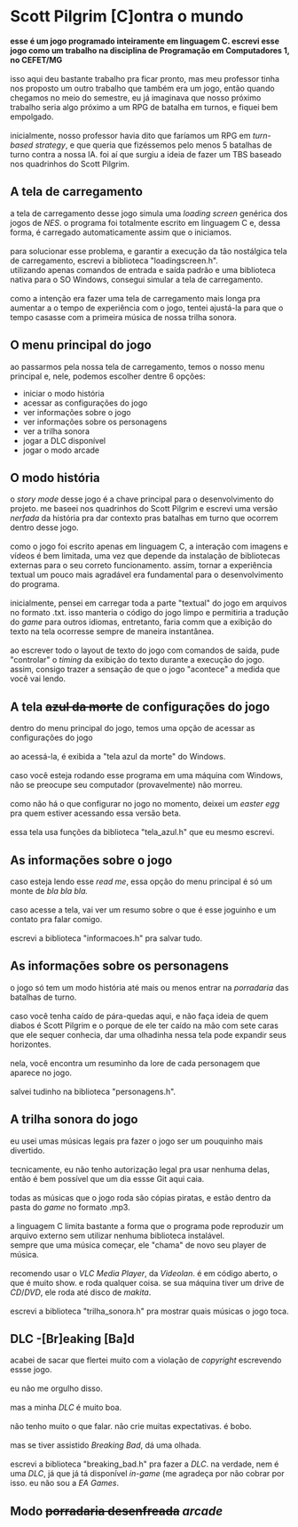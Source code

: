 # Scott Pilgrim [C]ontra o mundo
**esse é um jogo programado inteiramente em linguagem C. escrevi esse jogo como um trabalho na disciplina de Programação em Computadores 1, no CEFET/MG<br/>**
<br/>isso aqui deu bastante trabalho pra ficar pronto, mas meu professor tinha nos proposto um outro trabalho que também era um jogo, então quando chegamos no meio do semestre, eu já imaginava que nosso próximo trabalho seria algo próximo a um RPG de batalha em turnos, e fiquei bem empolgado.<br/>
<br/>inicialmente, nosso professor havia dito que faríamos um RPG em *turn-based strategy*, e que queria que fizéssemos pelo menos 5 batalhas de turno contra a nossa IA. foi aí que surgiu a ideia de fazer um TBS baseado nos quadrinhos do Scott Pilgrim.<br/>

## A tela de carregamento
a tela de carregamento desse jogo simula uma *loading screen* genérica dos jogos de *NES*. o programa foi totalmente escrito em linguagem C e, dessa forma, é carregado automaticamente assim que o iniciamos.<br/>
<br/>para solucionar esse problema, e garantir a execução da tão nostálgica tela de carregamento, escrevi a biblioteca "loadingscreen.h".<br/>
utilizando apenas comandos de entrada e saída padrão e uma biblioteca nativa para o SO Windows, consegui simular a tela de carregamento.<br/>
<br/>como a intenção era fazer uma tela de carregamento mais longa pra aumentar a o tempo de experiência com o jogo, tentei ajustá-la para que o tempo casasse com a primeira música de nossa trilha sonora.<br/>

## O menu principal do jogo
ao passarmos pela nossa tela de carregamento, temos o nosso menu principal e, nele, podemos escolher dentre 6 opções:<br/> 
- iniciar o modo história
- acessar as configurações do jogo
- ver informações sobre o jogo
- ver informações sobre os personagens
- ver a trilha sonora
- jogar a DLC disponível
- jogar o modo arcade

## O modo história
o *story mode* desse jogo é a chave principal para o desenvolvimento do projeto. me baseei nos quadrinhos do Scott Pilgrim e escrevi uma versão *nerfada* da história pra dar contexto pras batalhas em turno que ocorrem dentro desse jogo.<br/>
<br/>como o jogo foi escrito apenas em linguagem C, a interação com imagens e vídeos é bem limitada, uma vez que depende da instalação de bibliotecas externas para o seu correto funcionamento. assim, tornar a experiência textual um pouco mais agradável era fundamental para o desenvolvimento do programa.<br/>
<br/>inicialmente, pensei em carregar toda a parte "textual" do jogo em arquivos no formato .txt. isso manteria o código do jogo limpo e permitiria a tradução do *game* para outros idiomas, entretanto, faria comm que a exibição do texto na tela ocorresse sempre de maneira instantânea.<br/>
<br/>ao escrever todo o layout de texto do jogo com comandos de saída, pude "controlar" o *timing* da exibição do texto durante a execução do jogo. assim, consigo trazer a sensação de que o jogo "acontece" a medida que você vai lendo.<br/>

## A tela ~~azul da morte~~ de configurações do jogo
dentro do menu principal do jogo, temos uma opção de acessar as configurações do jogo<br/>
<br/>ao acessá-la, é exibida a "tela azul da morte" do Windows.<br/>
<br/>caso você esteja rodando esse programa em uma máquina com Windows, não se preocupe seu computador (provavelmente) não morreu.<br/>
<br/>como não há o que configurar no jogo no momento, deixei um *easter egg* pra quem estiver acessando essa versão beta.<br/>
<br/>essa tela usa funções da biblioteca "tela_azul.h" que eu mesmo escrevi.

## As informações sobre o jogo
caso esteja lendo esse *read me*, essa opção do menu principal é só um monte de *bla bla bla.*<br/>
<br/>caso acesse a tela, vai ver um resumo sobre o que é esse joguinho e um contato pra falar comigo.<br/>
<br/>escrevi a biblioteca "informacoes.h" pra salvar tudo.<br/>

## As informações sobre os personagens
o jogo só tem um modo história até mais ou menos entrar na *porradaria* das batalhas de turno.<br/>
<br/>caso você tenha caído de pára-quedas aqui, e não faça ideia de quem diabos é Scott Pilgrim e o porque de ele ter caído na mão com sete caras que ele sequer conhecia, dar uma olhadinha nessa tela pode expandir seus horizontes.<br/>
<br/>nela, você encontra um resuminho da lore de cada personagem que aparece no jogo.<br/>
<br/>salvei tudinho na biblioteca "personagens.h".<br/>

## A trilha sonora do jogo
eu usei umas músicas legais pra fazer o jogo ser um pouquinho mais divertido.<br/>
<br/>tecnicamente, eu não tenho autorização legal pra usar nenhuma delas, então é bem possível que um dia essse Git aqui caia.<br/>
<br/>todas as músicas que o jogo roda são cópias piratas, e estão dentro da pasta do *game* no formato .mp3.<br/>
<br/>a linguagem C limita bastante a forma que o programa pode reproduzir um arquivo externo sem utilizar nenhuma biblioteca instalável.<br/>
sempre que uma música começar, ele "chama" de novo seu player de música.<br/>
<br/>recomendo usar o *VLC Media Player*, da *Videolan*. é em código aberto, o que é muito show. e roda qualquer coisa. se sua máquina tiver um drive de *CD*/*DVD*, ele roda até disco de *makita*.<br/>
<br/>escrevi a biblioteca "trilha_sonora.h" pra mostrar quais músicas o jogo toca.<br/>

## DLC -[Br]eaking [Ba]d
acabei de sacar que flertei muito com a violação de *copyright* escrevendo essse jogo.<br/>
<br/>eu não me orgulho disso.<br/>
<br/>mas a minha *DLC* é muito boa.<br/>
<br/>não tenho muito o que falar. não crie muitas expectativas. é bobo.<br/>
<br/>mas se tiver assistido *Breaking Bad*, dá uma olhada.<br/>
<br/>escrevi a biblioteca "breaking_bad.h" pra fazer a *DLC*. na verdade, nem é uma *DLC*, já que já tá disponível *in-game* (me agradeça por não cobrar por isso. eu não sou a *EA Games*.<br/>

## Modo ~~porradaria desenfreada~~ *arcade*
